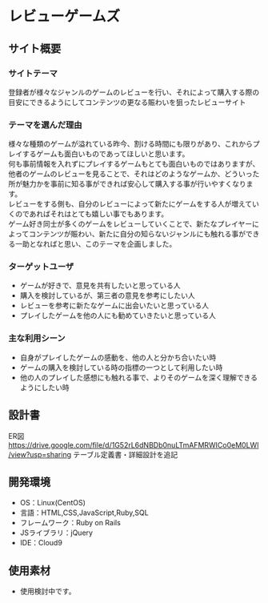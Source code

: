 # レビューゲームズ

## サイト概要
### サイトテーマ
登録者が様々なジャンルのゲームのレビューを行い、それによって購入する際の目安にできるようにしてコンテンツの更なる賑わいを狙ったレビューサイト

### テーマを選んだ理由
様々な種類のゲームが溢れている昨今、割ける時間にも限りがあり、これからプレイするゲームも面白いものであってほしいと思います。  
何も事前情報を入れずにプレイするゲームもとても面白いものではありますが、他者のゲームのレビューを見ることで、それはどのようなゲームか、どういった所が魅力かを事前に知る事ができれば安心して購入する事が行いやすくなります。  
レビューをする側も、自分のレビューによって新たにゲームをする人が増えていくのであればそれはとても嬉しい事でもあります。  
ゲーム好き同士が多くのゲームをレビューしていくことで、新たなプレイヤーによってコンテンツが賑わい、新たに自分の知らないジャンルにも触れる事ができる一助となればと思い、このテーマを企画しました。

### ターゲットユーザ
- ゲームが好きで、意見を共有したいと思っている人
- 購入を検討しているが、第三者の意見を参考にしたい人
- レビューを参考に新たなゲームに出会いたいと思っている人
- プレイしたゲームを他の人にも勧めていきたいと思っている人

### 主な利用シーン
- 自身がプレイしたゲームの感動を、他の人と分かち合いたい時 
- ゲームの購入を検討している時の指標の一つとして利用したい時
- 他の人のプレイした感想にも触れる事で、よりそのゲームを深く理解できるようにしたい時

## 設計書
ER図
https://drive.google.com/file/d/1G52rL6dNBDb0nuLTmAFMRWICo0eM0LWl/view?usp=sharing
テーブル定義書・詳細設計を追記

## 開発環境
- OS：Linux(CentOS)
- 言語：HTML,CSS,JavaScript,Ruby,SQL
- フレームワーク：Ruby on Rails
- JSライブラリ：jQuery
- IDE：Cloud9

## 使用素材
<!--- 外部サービスの画像素材・音声素材を使用した場合は、必ずサービス名とURLを明記してください。-->
<!--  画像やキャラクターは不使用の方向-->
- 使用検討中です。
